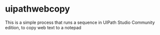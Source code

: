 # uipathwebcopy

This is a simple process that runs a sequence in UIPath Studio Community edition, to copy web text to a notepad

